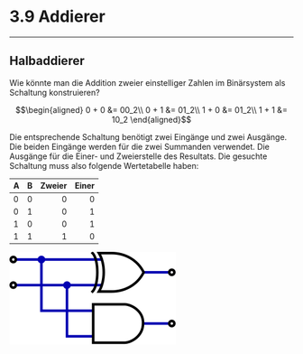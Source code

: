 # 3.9 Addierer
---



## Halbaddierer

Wie könnte man die Addition zweier einstelliger Zahlen im Binärsystem als Schaltung konstruieren?

$$\begin{aligned}
0 + 0 &= 00_2\\
0 + 1 &= 01_2\\
1 + 0 &= 01_2\\
1 + 1 &= 10_2
\end{aligned}$$

Die entsprechende Schaltung benötigt zwei Eingänge und zwei Ausgänge. Die beiden Eingänge werden für die zwei Summanden verwendet. Die Ausgänge für die Einer- und Zweierstelle des Resultats. Die gesuchte Schaltung muss also folgende Wertetabelle haben:

| A   | B   | Zweier | Einer |
|:--- |:--- | ------:| -----:|
| 0   | 0   |      0 |     0 |
| 0   | 1   |      0 |     1 |
| 1   | 0   |      0 |     1 |
| 1   | 1   |      1 |     0 |


![](./half-adder.svg)
